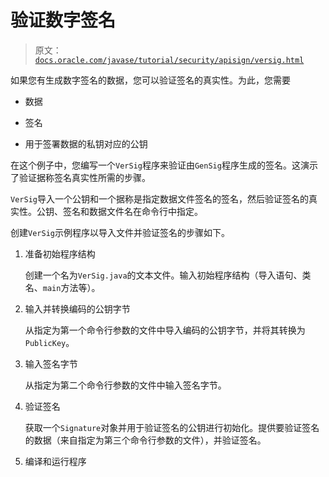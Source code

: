 # 验证数字签名

> 原文：[`docs.oracle.com/javase/tutorial/security/apisign/versig.html`](https://docs.oracle.com/javase/tutorial/security/apisign/versig.html)

如果您有生成数字签名的数据，您可以验证签名的真实性。为此，您需要

+   数据

+   签名

+   用于签署数据的私钥对应的公钥

在这个例子中，您编写一个`VerSig`程序来验证由`GenSig`程序生成的签名。这演示了验证据称签名真实性所需的步骤。

`VerSig`导入一个公钥和一个据称是指定数据文件签名的签名，然后验证签名的真实性。公钥、签名和数据文件名在命令行中指定。

创建`VerSig`示例程序以导入文件并验证签名的步骤如下。

1.  准备初始程序结构

    创建一个名为`VerSig.java`的文本文件。输入初始程序结构（导入语句、类名、`main`方法等）。

1.  输入并转换编码的公钥字节

    从指定为第一个命令行参数的文件中导入编码的公钥字节，并将其转换为`PublicKey`。

1.  输入签名字节

    从指定为第二个命令行参数的文件中输入签名字节。

1.  验证签名

    获取一个`Signature`对象并用于验证签名的公钥进行初始化。提供要验证签名的数据（来自指定为第三个命令行参数的文件），并验证签名。

1.  编译和运行程序
